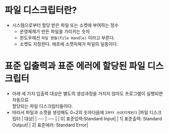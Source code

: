 # 파일 디스크립터란?
* 시스템으로부터 할당 받은 파일 또는 소켓에 부여하는 정수
	* 운영체제가 만든 파일을 가리키는 숫자
	* 윈도우에선 `파일 핸들(File Handle)` 이라고 부른다.
	* 소켓도 지칭한다. 애초에 소캣자체가 파일의 일종이다.


# 표준 입출력과 표준 에러에 할당된 파일 디스크립터
* 아래 세 가지 입출력 대상은 별도의 생성과정을 거치지 않아도 프로그램이 실행되면 자동으로<br>
할당되는 파일 디스크립터들이다.
* 따라서 파일과 소캣을 생성해도 0~2의 숫자다음에 `3부터 쓰여지게된다`
|파일 디스크립터 | 대상|
| --- | --- |
| 0| 표준입력:Standard Input|
| 1| 표준출력: Standard Output|
| 2| 표준에러: Standard Error|
